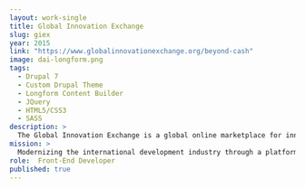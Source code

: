 ```yaml
---
layout: work-single
title: Global Innovation Exchange
slug: giex
year: 2015
link: "https://www.globalinnovationexchange.org/beyond-cash"
image: dai-longform.png
tags:
  - Drupal 7
  - Custom Drupal Theme
  - Longform Content Builder
  - JQuery
  - HTML5/CSS3
  - SASS
description: >
  The Global Innovation Exchange is a global online marketplace for innovations, funding, insights, resources and conversations, allowing the world to better work together to address humanity’s greatest challenges.
mission: >
  Modernizing the international development industry through a platform that connects us, and allows each person to contribute to the innovation ecosystem that is helping us tackle the world’s biggest challenges—better, smarter, faster and more efficiently.
role:  Front-End Developer
published: true
---
```

